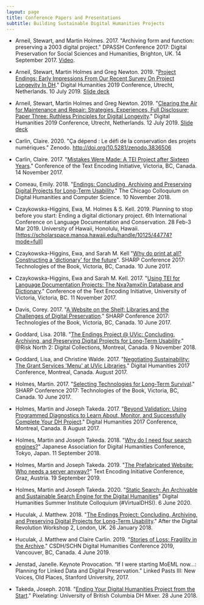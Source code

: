 ```yaml
---
layout: page
title: Conference Papers and Presentations
subtitle: Building Sustainable Digital Humanities Projects
---
```



* Arneil, Stewart, and Martin Holmes. 2017. "Archiving form and function: preserving a 2003 digital project." DPASSH Conference 2017: Digital Preservation for Social Sciences and Humanities, Brighton, UK. 14 September 2017. [Video](https://vimeo.com/239453105).

* Arneil, Stewart, Martin Holmes and Greg Newton. 2019. "[Project Endings: Early Impressions From Our Recent Survey On Project Longevity In DH](https://dev.clariah.nl/files/dh2019/boa/0891.html)." Digital Humanities 2019 Conference, Utrecht, Netherlands. 10 July 2019. [Slide deck](https://github.com/projectEndings/Endings/blob/master/presentations/DH_2019/DH2019_long-paper_presentation.pdf)

* Arneil, Stewart, Martin Holmes and Greg Newton. 2019. "[Clearing the Air for Maintenance and Repair: Strategies, Experiences, Full Disclosure; Paper Three: Ruthless Principles for Digital Longevity](https://dev.clariah.nl/files/dh2019/boa/0648.html)." Digital Humanities 2019 Conference, Utrecht, Netherlands. 12 July 2019. [Slide deck](https://github.com/projectEndings/Endings/blob/master/presentations/DH_2019/EndingsPanelPresentation.pdf)

<!-- Coming in April from Claire: "Humanities in the Digital Age: A Quiet Revolution," to be delivered in the Master Minds series in April, will have a lot of Endings content. -->

* Carlin, Claire. 2020. "Ça dépend : Le défi de la conservation des projets numériques." Zenodo. http://doi.org/10.5281/zenodo.3836506

* Carlin, Claire. 2017. "[Mistakes Were Made: A TEI Project after Sixteen Years](https://hcmc.uvic.ca/tei2017/abstracts/t_118_carlin_mistakesweremade.html)." Conference of the Text Encoding Initiative, Victoria, BC, Canada. 14 November 2017.

* Comeau, Emily. 2018. "[Endings: Concluding, Archiving and Preserving Digital Projects for Long-Term Usability](https://github.com/projectEndings/Endings/blob/master/presentations/DHCS_2018/DHCS-2018.pdf)." The Chicago Colloquium on Digital Humanities and Computer Science. 10 November 2018.

* Czaykowska-Higgins, Ewa, M. Holmes & S. Kell. 2019. Planning to stop before you start: Ending a digital dictionary project. 6th International Conference on Language Documentation and Conservation. 28 Feb-3 Mar 2019. University of Hawaii, Honolulu, Hawaii. [https://scholarspace.manoa.hawaii.edu/handle/10125/44774?mode=full]

* Czaykowska-Higgins, Ewa, and Sarah M. Kell  "[Why do print at all? Constructing a 'dictionary' for the future](https://github.com/projectEndings/Endings/blob/master/presentations/SHARP_2017/CzaykowskaKellSHARP2017AbstractFinal.pdf)". SHARP Conference 2017: Technologies of the Book, Victoria, BC, Canada. 10 June 2017.

* Czaykowska-Higgins, Ewa and Sarah M. Kell. 2017. "[Using TEI for Language Documentation Projects: The Nxaʔamxčín Database and Dictionary](https://hcmc.uvic.ca/tei2017/abstracts/t_117_czaykowska_kell_languagedocumentation.html)." Conference of the Text Encoding Initiative, University of Victoria, Victoria, BC. 11 November 2017.

* Davis, Corey. 2017. "[A Website on the Shelf: Libraries and the Challenges of Digital Preservation](https://github.com/projectEndings/Endings/raw/master/presentations/SHARP_2017/Davis-SHARP2017-Presentation.pdf)." SHARP Conference 2017: Technologies of the Book, Victoria, BC, Canada. 10 June 2017.

* Goddard, Lisa. 2018. "[The Endings Project @ UVic: Concluding, Archiving, and Preserving Digital Projects for Long-Term Usability](https://github.com/projectEndings/Endings/blob/master/presentations/Goddard_RiskNorth_Endings_final.pptx?raw=true)." @Risk North 2: Digital Collections, Montreal, Canada. 9 November 2018.

* Goddard, Lisa, and Christine Walde. 2017. "[Negotiating Sustainability: The Grant Services 'Menu' at UVic Libraries](https://dh2017.adho.org/abstracts/231/231.pdf)." Digital Humanities 2017 Conference, Montreal, Canada. August 2017.

* Holmes, Martin. 2017. "[Selecting Technologies for Long-Term Survival](https://github.com/projectEndings/Endings/raw/master/presentations/SHARP_2017/mdh_sharp_2017.pdf)." SHARP Conference 2017: Technologies of the Book, Victoria, BC, Canada. 10 June 2017.

* Holmes, Martin and Joseph Takeda. 2017. "[Beyond Validation: Using Programmed Diagnostics to Learn About, Monitor, and Successfully Complete Your DH Project](https://dh2017.adho.org/abstracts/140/140.pdf)." Digital Humanities 2017 Conference, Montreal, Canada. 8 August 2017.

* Holmes, Martin and Joseph Takeda. 2018. "[Why do I need four search engines?](https://conf2018.jadh.org/files/Proceedings_JADH2018.pdf#page=58)" Japanese Association for Digital Humanities Conference, Tokyo, Japan. 11 September 2018.

* Holmes, Martin and Joseph Takeda. 2019. "[The Prefabricated Website: Who needs a server anyway?](https://zenodo.org/record/3449197)" Text Encoding Initiative Conference, Graz, Austria. 19 September 2019.

* Holmes, Martin and Joseph Takeda. 2020. "[Static Search: An Archivable and Sustainable Search Engine for the Digital Humanities](https://zenodo.org/record/3883150)" Digital Humanities Summer Institute Colloquium (#VirtualDHSI). 6 June 2020.

* Huculak, J. Matthew. 2018. "[The Endings Project: Concluding, Archiving, and Preserving Digital Projects for Long-Term Usability](https://github.com/projectEndings/Endings/blob/master/presentations/AfterDigitalRevolution_2018/JaillantAfterDigitalRevolution.pptx?raw=true)." After the Digital Revolution Workshop 2, London, UK. 26 January 2018.

* Huculak, J. Matthew and Claire Carlin. 2019. "[Stories of Loss: Fragility in the Archive](https://github.com/projectEndings/Endings/blob/master/presentations/CSDH/2019_CSDH_Presentation.pdf)." CSDH/SCHN Digital Humanities Conference 2019, Vancouver, BC, Canada. 4 June 2019.

* Jenstad, Janelle. Keynote Provocation. “If I were starting MoEML now...: Planning for Linked Data and Digital Preservation.” Linked Pasts III: New Voices, Old Places, Stanford University, 2017.

* Takeda, Joseph. 2018. "[Ending Your Digital Humanities Project from the Start](https://github.com/projectEndings/Endings/blob/master/presentations/UBC_DHMixer/abstract.md)." Pixelating: University of British Columbia DH Mixer. 28 June 2018.


